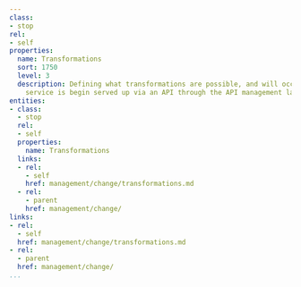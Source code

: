 ```yaml
---
class:
- stop
rel:
- self
properties:
  name: Transformations
  sort: 1750
  level: 3
  description: Defining what transformations are possible, and will occur as a backend
    service is begin served up via an API through the API management layer.
entities:
- class:
  - stop
  rel:
  - self
  properties:
    name: Transformations
  links:
  - rel:
    - self
    href: management/change/transformations.md
  - rel:
    - parent
    href: management/change/
links:
- rel:
  - self
  href: management/change/transformations.md
- rel:
  - parent
  href: management/change/
...
```


